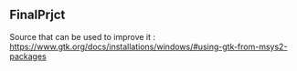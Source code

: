 ## FinalPrjct
Source that can be used to improve it :
https://www.gtk.org/docs/installations/windows/#using-gtk-from-msys2-packages
